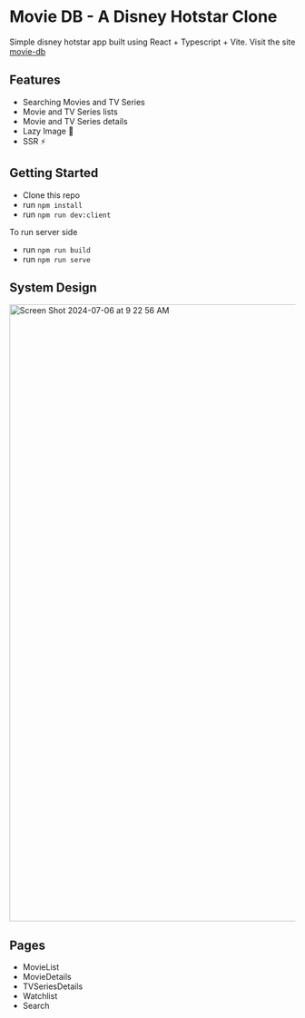 # Movie DB - A Disney Hotstar Clone

Simple disney hotstar app built using React + Typescript + Vite.
Visit the site [movie-db](https://movie.azhariemuhammad.com)

## Features

- Searching Movies and TV Series
- Movie and TV Series lists
- Movie and TV Series details
- Lazy Image 📸
- SSR ⚡️

## Getting Started

- Clone this repo
- run `npm install`
- run `npm run dev:client`

To run server side

- run `npm run build`
- run `npm run serve`

## System Design

<img width="1087" alt="Screen Shot 2024-07-06 at 9 22 56 AM" src="https://github.com/azhariemuhammad/disney-clone/assets/19600009/405abc60-3b77-4522-80fb-977c860d5e13">

## Pages

- MovieList
- MovieDetails
- TVSeriesDetails
- Watchlist
- Search
